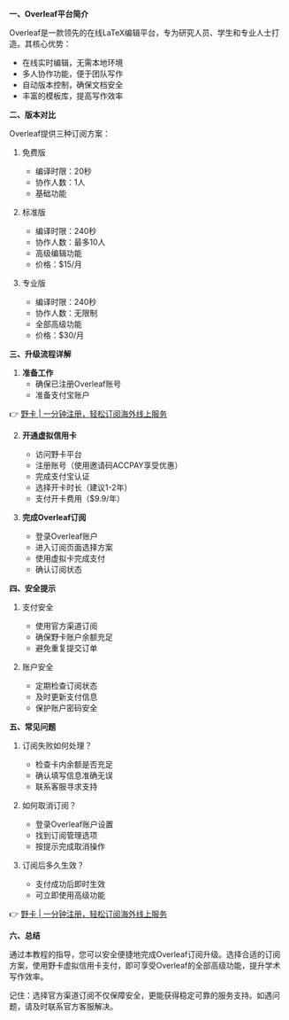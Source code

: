 **一、Overleaf平台简介**

Overleaf是一款领先的在线LaTeX编辑平台，专为研究人员、学生和专业人士打造。其核心优势：

- 在线实时编辑，无需本地环境
- 多人协作功能，便于团队写作
- 自动版本控制，确保文档安全
- 丰富的模板库，提高写作效率

**二、版本对比**

Overleaf提供三种订阅方案：

1. 免费版
   - 编译时限：20秒
   - 协作人数：1人
   - 基础功能

2. 标准版
   - 编译时限：240秒
   - 协作人数：最多10人
   - 高级编辑功能
   - 价格：$15/月

3. 专业版
   - 编译时限：240秒
   - 协作人数：无限制
   - 全部高级功能
   - 价格：$30/月

**三、升级流程详解**

1. **准备工作**
   - 确保已注册Overleaf账号
   - 准备支付宝账户
   
👉 [野卡 | 一分钟注册，轻松订阅海外线上服务](https://bit.ly/bewildcard)

2. **开通虚拟信用卡**
   - 访问野卡平台
   - 注册账号（使用邀请码ACCPAY享受优惠）
   - 完成支付宝认证
   - 选择开卡时长（建议1-2年）
   - 支付开卡费用（$9.9/年）

3. **完成Overleaf订阅**
   - 登录Overleaf账户
   - 进入订阅页面选择方案
   - 使用虚拟卡完成支付
   - 确认订阅状态

**四、安全提示**

1. 支付安全
   - 使用官方渠道订阅
   - 确保野卡账户余额充足
   - 避免重复提交订单

2. 账户安全
   - 定期检查订阅状态
   - 及时更新支付信息
   - 保护账户密码安全

**五、常见问题**

1. 订阅失败如何处理？
   - 检查卡内余额是否充足
   - 确认填写信息准确无误
   - 联系客服寻求支持

2. 如何取消订阅？
   - 登录Overleaf账户设置
   - 找到订阅管理选项
   - 按提示完成取消操作

3. 订阅后多久生效？
   - 支付成功后即时生效
   - 可立即使用高级功能

👉 [野卡 | 一分钟注册，轻松订阅海外线上服务](https://bit.ly/bewildcard)

**六、总结**

通过本教程的指导，您可以安全便捷地完成Overleaf订阅升级。选择合适的订阅方案，使用野卡虚拟信用卡支付，即可享受Overleaf的全部高级功能，提升学术写作效率。

记住：选择官方渠道订阅不仅保障安全，更能获得稳定可靠的服务支持。如遇问题，请及时联系官方客服解决。